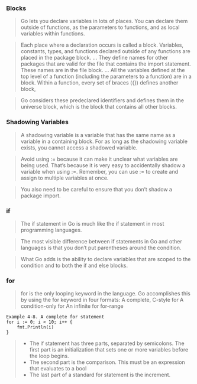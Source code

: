 ### Blocks
> Go lets you declare variables in lots of places. You can declare them outside of functions, as the parameters to functions, and as local variables within functions.

> Each place where a declaration occurs is called a block. Variables, constants, types, and functions declared outside of any functions are placed in the package block.
> ...
> They define names for other packages that are valid for the file that contains the import statement. These names are in the file block.
> ...
> All the variables defined at the top level of a function (including the parameters to a function) are in a block. Within a function, every set of braces ({}) defines another block,

> Go considers these predeclared identifiers and defines them in the universe block, which is the block that contains all other blocks.

### Shadowing Variables
> A shadowing variable is a variable that has the same name as a variable in a containing block. For as long as the shadowing variable exists, you cannot access a shadowed variable.

> Avoid using := because it can make it unclear what variables are being used. That’s because it is very easy to accidentally shadow a variable when using :=. Remember, you can use := to create and assign to multiple variables at once.

> You also need to be careful to ensure that you don’t shadow a package import.

### if 
> The if statement in Go is much like the if statement in most programming languages.

> The most visible difference between if statements in Go and other languages is that you don’t put parentheses around the condition.

> What Go adds is the ability to declare variables that are scoped to the condition and to both the if and else blocks.

### for
> for is the only looping keyword in the language. Go accomplishes this by using the for keyword in four formats:
> A complete, C-style for
> A condition-only for
> An infinite for
> for-range

```
Example 4-8. A complete for statement
for i := 0; i < 10; i++ {
    fmt.Println(i)
}
```
> - The if statement has three parts, separated by semicolons. The first part is an initialization that sets one or more variables before the loop begins.
> - The second part is the comparison. This must be an expression that evaluates to a bool
> - The last part of a standard for statement is the increment.

